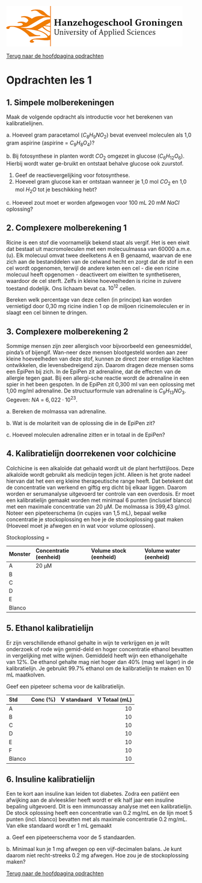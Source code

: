 ![Hanze](../../hanze/hanze.png)

[Terug naar de hoofdpagina opdrachten](../opdrachten.md)

# Opdrachten les 1

## 1.	Simpele molberekeningen
Maak de volgende opdracht als introductie voor het berekenen van kalibratielijnen.

a.	Hoeveel gram paracetamol $(C_8H_9NO_2)$ bevat evenveel moleculen als 1,0 gram aspirine (aspirine = $C_9H_8O_4$)?

b.	Bij fotosynthese in planten wordt $CO_2$ omgezet in glucose ($C_6H_{12}O_6$). Hierbij wordt water ge-bruikt en ontstaat behalve glucose ook zuurstof. 
1) Geef de reactievergelijking voor fotosynthese.
2) Hoeveel gram glucose kan er ontstaan wanneer je 1,0 mol $CO_2$ en 1,0 mol $H_2O$ tot je beschikking hebt?

c.	Hoeveel zout moet er worden afgewogen voor 100 mL 20 mM $NaCl$ oplossing?


## 2.	Complexere molberekening 1
Ricine is een stof die voornamelijk bekend staat als vergif. Het is een eiwit dat bestaat uit macromoleculen met een molecuulmassa van 60000 a.m.e. (u). Elk molecuul omvat twee deelketens A en B genaamd, waarvan de ene zich aan de bestanddelen van de celwand hecht en zorgt dat de stof in een cel wordt opgenomen, terwijl de andere keten een cel - die een ricine molecuul heeft opgenomen - deactiveert om eiwitten te synthetiseren, waardoor de cel sterft. Zelfs in kleine hoeveelheden is ricine in zuivere toestand dodelijk. Ons lichaam bevat ca. $10^{12}$ cellen.

Bereken welk percentage van deze cellen (in principe) kan worden vernietigd door 0,30 mg ricine indien 1 op de miljoen ricinemoleculen er in slaagt een cel binnen te dringen.

## 3.	Complexere molberekening 2
Sommige mensen zijn zeer allergisch voor bijvoorbeeld een geneesmiddel, pinda’s of bijengif. Wan-neer deze mensen blootgesteld worden aan zeer kleine hoeveelheden van deze stof, kunnen ze direct zeer ernstige klachten ontwikkelen, die levensbedreigend zijn. Daarom dragen deze mensen soms een EpiPen bij zich. In de EpiPen zit adrenaline, dat de effecten van de allergie tegen gaat. Bij een allergi-sche reactie wordt de adrenaline in een spier in het been gespoten. 
In de EpiPen zit 0,300 ml van een oplossing met 1,00 mg/ml adrenaline. De structuurformule van adrenaline is $C_9H_{13}NO_3$. 
Gegeven: $NA\ =\ 6,022\cdot10^{23}$.  

a.	Bereken de molmassa van adrenaline.

b.	Wat is de molariteit van de oplossing die in de EpiPen zit? 

c.	Hoeveel moleculen adrenaline zitten er in totaal in de EpiPen?


## 4.	Kalibratielijn doorrekenen voor colchicine
Colchicine is een alkaloïde dat gehaald wordt uit de plant herfsttijloos. Deze alkaloïde wordt gebruikt als medicijn tegen jicht. Alleen is het grote nadeel hiervan dat het een erg kleine therapeutische range heeft. Dat betekent dat de concentratie van werkend en giftig erg dicht bij elkaar liggen. Daarom worden er serumanalyse uitgevoerd ter controle van een overdosis. Er moet een kalibratielijn gemaakt worden met minimaal 6 punten (inclusief blanco) met een maximale concentratie van 20 μM. De molmassa is 399,43 g/mol. Noteer een pipeteerschema (in cupjes van 1,5 mL), bepaal welke concentratie je stockoplossing en hoe je de stockoplossing gaat maken (Hoeveel moet je afwegen en in wat voor volume oplossen). 


Stockoplossing =  


|Monster|Concentratie (eenheid)|Volume stock (eenheid)|Volume water (eenheid)|
|:------|:---------------------|:---------------------|:---------------------|
|A      |20 µM                 |                      |                      |
|B      |                      |                      |                      |
|C      |                      |                      |                      |
|D      |                      |                      |                      |
|E      |                      |                      |                      |
|Blanco |                      |                      |                      |


## 5. Ethanol kalibratielijn
Er zijn verschillende ethanol gehalte in wijn te verkrijgen en je wilt onderzoek of rode wijn gemid-deld en hoger concentratie ethanol bevatten in vergelijking met witte wijnen. Gemiddeld heeft wijn een ethanolgehalte van 12%. De ethanol gehalte mag niet hoger dan 40% (mag wel lager) in de kalibratielijn. Je gebruikt 99.7% ethanol om de kalibratielijn te maken en 10 mL maatkolven.

Geef een pipeteer schema voor de kalibratielijn.

|Std   |Conc (%)|V standaard|V Totaal (mL)|
|:-----|:-------|-----------|------------:|
|A     |        |           |10           |
|B     |        |           |10           |
|C     |        |           |10           |
|D     |        |           |10           |
|E     |        |           |10           |
|F     |        |           |10           |
|Blanco|        |           |10           |

## 6. Insuline kalibratielijn
Een te kort aan insuline kan leiden tot diabetes. Zodra een patiënt een afwijking aan de alvleesklier heeft wordt er elk half jaar een insuline bepaling uitgevoerd. Dit is een immunoassay analyse met een kalibratielijn. De stock oplossing heeft een concentratie van 0.2 mg/mL en de lijn moet 5 punten (incl. blanco) bevatten met als maximale concentratie 0.2 mg/mL. Van elke standaard wordt er 1 mL gemaakt

a.	Geef een pipeteerschema voor de 5 standaarden.

b.	Minimaal kun je 1 mg afwegen op een vijf-decimalen balans. Je kunt daarom niet recht-streeks 0.2 mg afwegen. Hoe zou je de stockoplossing maken?


[Terug naar de hoofdpagina opdrachten](../opdrachten.md)

<script type="text/x-mathjax-config">
  MathJax.Hub.Config({
    tex2jax: {
      inlineMath: [ ['$','$'], ["\\(","\\)"] ],
      processEscapes: true
    }
  });
</script>
    
<script type="text/javascript"
        src="https://cdn.mathjax.org/mathjax/latest/MathJax.js?config=TeX-AMS-MML_HTMLorMML">
</script>